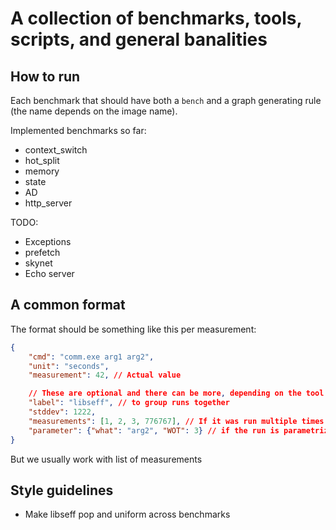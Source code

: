 # A collection of benchmarks, tools, scripts, and general banalities

## How to run

Each benchmark that should have both a `bench` and a graph generating rule (the name depends on the
image name).

Implemented benchmarks so far:
* context_switch
* hot_split
* memory
* state
* AD
* http_server

TODO:
* Exceptions
* prefetch
* skynet
* Echo server

## A common format

The format should be something like this per measurement:

```json
{
    "cmd": "comm.exe arg1 arg2",
    "unit": "seconds",
    "measurement": 42, // Actual value

    // These are optional and there can be more, depending on the tool and benchmark
    "label": "libseff", // to group runs together
    "stddev": 1222,
    "measurements": [1, 2, 3, 776767], // If it was run multiple times (stddev can be calculated from it)
    "parameter": {"what": "arg2", "WOT": 3} // if the run is parametrized
}
```

But we usually work with list of measurements

## Style guidelines

* Make libseff pop and uniform across benchmarks